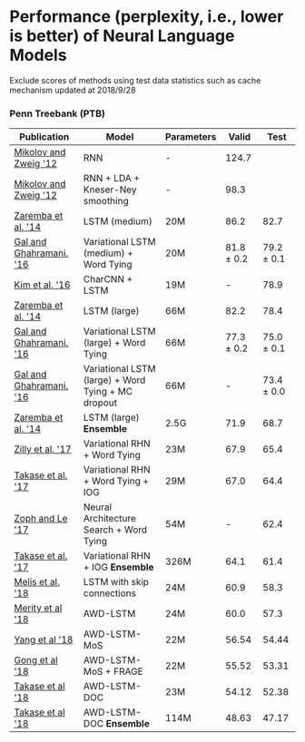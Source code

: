 # Performance (perplexity, i.e., lower is better) of Neural Language Models

Exclude scores of methods using test data statistics such as cache mechanism
updated at 2018/9/28

### Penn Treebank (PTB)


Publication | Model | Parameters | Valid | Test 
----------- | ----- | ---------- | ----- | ----
[Mikolov and Zweig '12](https://www.microsoft.com/en-us/research/wp-content/uploads/2016/02/rnn_ctxt.pdf) | RNN | - | 124.7
[Mikolov and Zweig '12](https://www.microsoft.com/en-us/research/wp-content/uploads/2016/02/rnn_ctxt.pdf) | RNN + LDA + Kneser-Ney smoothing | - | 98.3
[Zaremba et al. '14](https://arxiv.org/pdf/1409.2329.pdf) | LSTM (medium) | 20M | 86.2 | 82.7
[Gal and Ghahramani. '16](https://arxiv.org/pdf/1512.05287.pdf) | Variational LSTM (medium) + Word Tying | 20M | 81.8 ± 0.2 | 79.2 ± 0.1
[Kim et al. '16](https://arxiv.org/pdf/1508.06615.pdf) | CharCNN + LSTM | 19M | - | 78.9
[Zaremba et al. '14](https://arxiv.org/pdf/1409.2329.pdf) | LSTM (large) | 66M | 82.2 | 78.4
[Gal and Ghahramani. '16](https://arxiv.org/pdf/1512.05287.pdf) | Variational LSTM (large) + Word Tying | 66M | 77.3 ± 0.2 | 75.0 ± 0.1
[Gal and Ghahramani. '16](https://arxiv.org/pdf/1512.05287.pdf) | Variational LSTM (large) + Word Tying + MC dropout | 66M | - | 73.4 ± 0.0
[Zaremba et al. '14](https://arxiv.org/pdf/1409.2329.pdf) | LSTM (large) **Ensemble** | 2.5G | 71.9 | 68.7
[Zilly et al. '17](https://arxiv.org/pdf/1607.03474.pdf) | Variational RHN + Word Tying | 23M | 67.9 | 65.4
[Takase et al. '17](http://aclweb.org/anthology/I/I17/I17-2008.pdf) | Variational RHN + Word Tying + IOG | 29M | 67.0 | 64.4
[Zoph and Le '17](https://arxiv.org/pdf/1611.01578.pdf) | Neural Architecture Search + Word Tying | 54M | - | 62.4
[Takase et al. '17](http://aclweb.org/anthology/I/I17/I17-2008.pdf) | Variational RHN + IOG **Ensemble** | 326M | 64.1 | 61.4
[Melis et al. '18](https://arxiv.org/pdf/1707.05589.pdf) | LSTM with skip connections | 24M | 60.9 | 58.3
[Merity et al '18](https://arxiv.org/pdf/1708.02182.pdf) | AWD-LSTM | 24M | 60.0 | 57.3
[Yang et al '18](https://arxiv.org/pdf/1711.03953.pdf) | AWD-LSTM-MoS | 22M | 56.54 | 54.44
[Gong et al '18](https://arxiv.org/pdf/1809.06858.pdf) | AWD-LSTM-MoS + FRAGE | 22M | 55.52 | 53.31
[Takase et al '18](https://arxiv.org/pdf/1808.10143.pdf) | AWD-LSTM-DOC | 23M | 54.12 | 52.38
[Takase et al '18](https://arxiv.org/pdf/1808.10143.pdf) | AWD-LSTM-DOC **Ensemble** | 114M | 48.63 | 47.17

